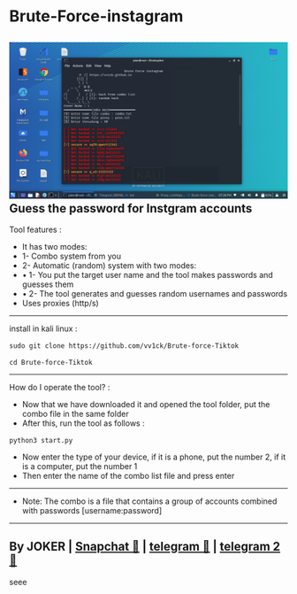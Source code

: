 # Brute-Force-instagram
<img src="/insta.png"></img>
Guess the password for Instgram accounts
- 
Tool features :
- It has two modes:
- 1- Combo system from you
- 2- Automatic (random) system with two modes:
- • 1- You put the target user name and the tool makes passwords and guesses them
- • 2- The tool generates and guesses random usernames and passwords
- Uses proxies (http/s)
-----------------------
install in kali linux :
<!--START_SECTION:waka-->
```
sudo git clone https://github.com/vv1ck/Brute-force-Tiktok
```
<!--END_SECTION:waka-->
<!--START_SECTION:waka-->
```
cd Brute-force-Tiktok
```
<!--END_SECTION:waka-->
-----------------------
How do I operate the tool? :
- Now that we have downloaded it and opened the tool folder, put the combo file in the same folder
- After this, run the tool as follows :
<!--START_SECTION:waka-->
```
python3 start.py
```
<!--END_SECTION:waka-->
- Now enter the type of your device, if it is a phone, put the number 2, if it is a computer, put the number 1
- Then enter the name of the combo list file and press enter
---------------------
- Note: The combo is a file that contains a group of accounts combined with passwords [username:password]
---------------------
By JOKER | <a class="" href="https://www.snapchat.com/add/jokermr5oos4800?">Snapchat 👻</a> | <a class="" href="http://t.me/vv1ck">telegram 🔷</a> | <a class="" href="http://t.me/TweakPY">telegram 2 🔷</a>
-
seee
